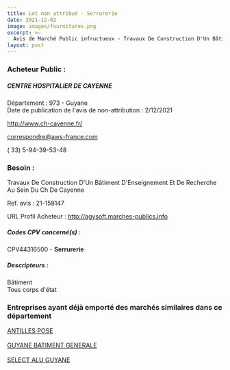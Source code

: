```yaml
---
title: Lot non attribué - Serrurerie
date: 2021-12-02
image: images/fournitures.png
excerpt: >-
  Avis de Marché Public infructueux - Travaux De Construction D'Un Bâtiment D'Enseignement Et De Recherche Au Sein Du Ch De Cayenne
layout: post
---
```


### Acheteur Public :
##### CENTRE HOSPITALIER DE CAYENNE
Département : 973 - Guyane<br/>
Date de publication de l'avis de non-attribution : 2/12/2021


http://www.ch-cayenne.fr/

correspondre@aws-france.com

( 33) 5-94-39-53-48
### Besoin :

Travaux De Construction D'Un Bâtiment D'Enseignement Et De Recherche Au Sein Du Ch De Cayenne

Ref. avis : 21-158147

URL Profil Acheteur : http://agysoft.marches-publics.info

##### Codes CPV concerné(s) :
CPV44316500 - **Serrurerie** <br/>

##### Descripteurs :
Bâtiment <br/>
Tous corps d'état <br/>

### Entreprises ayant déjà emporté des marchés similaires dans ce département
<a href="/entreprise-558/siren-421482977">ANTILLES POSE</a><br/><br/>
<a href="/entreprise-562/siren-448558247">GUYANE BATIMENT GENERALE</a><br/><br/>
<a href="/entreprise-582/siren-881651178">SELECT ALU GUYANE</a><br/><br/>
